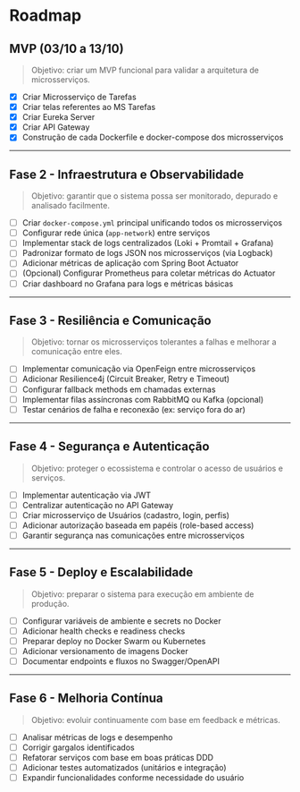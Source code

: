 # Roadmap

## MVP (03/10 a 13/10)
> Objetivo: criar um MVP funcional para validar a arquitetura de microsserviços.

- [x] Criar Microsserviço de Tarefas
- [x] Criar telas referentes ao MS Tarefas
- [x] Criar Eureka Server
- [x] Criar API Gateway
- [x] Construção de cada Dockerfile e docker-compose dos microsserviços

---

## Fase 2 - Infraestrutura e Observabilidade
> Objetivo: garantir que o sistema possa ser monitorado, depurado e analisado facilmente.

- [ ] Criar `docker-compose.yml` principal unificando todos os microsserviços
- [ ] Configurar rede única (`app-network`) entre serviços
- [ ] Implementar stack de logs centralizados (Loki + Promtail + Grafana)
- [ ] Padronizar formato de logs JSON nos microsserviços (via Logback)
- [ ] Adicionar métricas de aplicação com Spring Boot Actuator
- [ ] (Opcional) Configurar Prometheus para coletar métricas do Actuator
- [ ] Criar dashboard no Grafana para logs e métricas básicas

---

## Fase 3 - Resiliência e Comunicação
> Objetivo: tornar os microsserviços tolerantes a falhas e melhorar a comunicação entre eles.

- [ ] Implementar comunicação via OpenFeign entre microsserviços
- [ ] Adicionar Resilience4j (Circuit Breaker, Retry e Timeout)
- [ ] Configurar fallback methods em chamadas externas
- [ ] Implementar filas assíncronas com RabbitMQ ou Kafka (opcional)
- [ ] Testar cenários de falha e reconexão (ex: serviço fora do ar)

---

## Fase 4 - Segurança e Autenticação
> Objetivo: proteger o ecossistema e controlar o acesso de usuários e serviços.

- [ ] Implementar autenticação via JWT
- [ ] Centralizar autenticação no API Gateway
- [ ] Criar microsserviço de Usuários (cadastro, login, perfis)
- [ ] Adicionar autorização baseada em papéis (role-based access)
- [ ] Garantir segurança nas comunicações entre microsserviços

---

## Fase 5 - Deploy e Escalabilidade
> Objetivo: preparar o sistema para execução em ambiente de produção.

- [ ] Configurar variáveis de ambiente e secrets no Docker
- [ ] Adicionar health checks e readiness checks
- [ ] Preparar deploy no Docker Swarm ou Kubernetes
- [ ] Adicionar versionamento de imagens Docker
- [ ] Documentar endpoints e fluxos no Swagger/OpenAPI

---

## Fase 6 - Melhoria Contínua
> Objetivo: evoluir continuamente com base em feedback e métricas.

- [ ] Analisar métricas de logs e desempenho
- [ ] Corrigir gargalos identificados
- [ ] Refatorar serviços com base em boas práticas DDD
- [ ] Adicionar testes automatizados (unitários e integração)
- [ ] Expandir funcionalidades conforme necessidade do usuário
